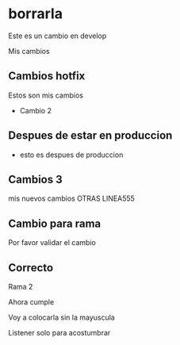 # borrarla


Este es un cambio en develop


Mis cambios 


## Cambios hotfix

Estos son mis cambios


- Cambio 2


## Despues de estar en produccion

- esto es despues de produccion


## Cambios 3

mis nuevos cambios
OTRAS LINEA555

## Cambio para rama

Por favor validar el cambio

## Correcto

Rama 2

Ahora cumple

Voy a colocarla sin la mayuscula

Listener solo para acostumbrar
